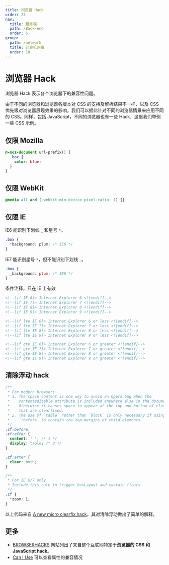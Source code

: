 ```yaml
---
title: 浏览器 Hack
order: 23
nav:
  title: 服务端
  path: /Back-end
  order: 5
group:
  path: /network
  title: 计算机网络
  order: 10
---
```


# 浏览器 Hack

浏览器 Hack 表示各个浏览器下的兼容性问题。

由于不同的浏览器和浏览器各版本对 CSS 的支持及解析结果不一样，以及 CSS 优先级对浏览器展现效果的影响，我们可以据此针对不同的浏览器情景来应用不同的 CSS。同样，包括 JavaScript，不同的浏览器也有一些 Hack，这里我们举例一些 CSS 示例。

## 仅限 Mozilla

```css
@-moz-document url-prefix() {
  .box {
    color: blue;
  }
}
```

## 仅限 WebKit

```css
@media all and (-webkit-min-device-pixel-ratio: 1) {}
```

## 仅限 IE

IE6 能识别下划线 `_` 和星号 `*`。

```css
.box {
  *background: plum; /* IE6 */
}
```

IE7 能识别星号 `*`，但不能识别下划线 `_`。

```css
.box {
  _background: plum; /* IE6 */
}
```

条件注释，只在 IE 上有效

```html
<!--[if IE 6]> Internet Explorer 6 <![endif]-->
<!--[if IE 7]> Internet Explorer 7 <![endif]-->
<!--[if IE 8]> Internet Explorer 8 <![endif]-->
<!--[if IE 9]> Internet Explorer 9 <![endif]-->

<!--[if lte IE 6]> Internet Explorer 6 or less <![endif]-->
<!--[if lte IE 7]> Internet Explorer 7 or less <![endif]-->
<!--[if lte IE 8]> Internet Explorer 8 or less <![endif]-->
<!--[if lte IE 9]> Internet Explorer 9 or less <![endif]-->

<!--[if gte IE 6]> Internet Explorer 6 or greater <![endif]-->
<!--[if gte IE 7]> Internet Explorer 7 or greater <![endif]-->
<!--[if gte IE 8]> Internet Explorer 8 or greater <![endif]-->
<!--[if gte IE 9]> Internet Explorer 9 or greater <![endif]-->
```

## 清除浮动 hack

```css
/**
 * For modern browsers
 * 1. The space content is one way to avoid an Opera bug when the
 *    contenteditable attribute is included anywhere else in the document.
 *    Otherwise it causes space to appear at the top and bottom of elements
 *    that are clearfixed.
 * 2. The use of `table` rather than `block` is only necessary if using
 *    `:before` to contain the top-margins of child elements.
 */
.cf:before,
.cf:after {
  content: ' '; /* 1 */
  display: table; /* 2 */
}

.cf:after {
  clear: both;
}

/**
 * For IE 6/7 only
 * Include this rule to trigger hasLayout and contain floats.
 */
.cf {
  *zoom: 1;
}
```

以上代码来自 [A new micro clearfix hack](http://nicolasgallagher.com/micro-clearfix-hack/)，其对清除浮动做出了简单的解释。

## 更多

- [BROWSERHACKS](http://browserhacks.com/) 网站列出了来自整个互联网特定于**浏览器的 CSS 和 JavaScript hack**。
- [Can I Use](https://www.caniuse.com/) 可以查看属性的兼容情况
